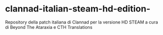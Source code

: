 # clannad-italian-steam-hd-edition-
Repository della patch italiana di Clannad per la versione HD STEAM a cura di Beyond The Ataraxia e CTH Translations
